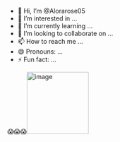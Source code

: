 - 👋 Hi, I’m @Alorarose05
- 👀 I’m interested in ...
- 🌱 I’m currently learning ...
- 💞️ I’m looking to collaborate on ...
- 📫 How to reach me ...
- 😄 Pronouns: ...
- ⚡ Fun fact: ...

<!---
Alorarose05/Alorarose05 is a ✨ special ✨ repository because its `README.md` (this file) appears on your GitHub profile.
You can click the Preview link to take a look at your changes.
--->
😱😱😱<img width="140" alt="image" src="https://github.com/user-attachments/assets/2cf5f75a-96f4-40eb-827c-1ad249d04a2d">
